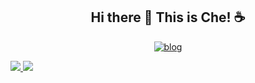 <h2 align="center">Hi there 👋 This is Che! ☕️</h2>

<!--
**superche/superche** is a ✨ _special_ ✨ repository because its `README.md` (this file) appears on your GitHub profile.

Here are some ideas to get you started:

- 🔭 I’m currently working on ...
- 🌱 I’m currently learning ...
- 👯 I’m looking to collaborate on ...
- 🤔 I’m looking for help with ...
- 💬 Ask me about ...
- 📫 How to reach me: ...
- 😄 Pronouns: ...
- ⚡ Fun fact: ...
-->

<p align="center">
  <a href="https://blog.chezs.me/">
    <img alt="blog" src="https://img.shields.io/badge/Che's blog-0088f5?style=for-the-badge&labelColor=f0f0f0&logo=bloglovin&logoColor=0088f5" />
  </a>
<!--   <span>&nbsp;</span>
  <a href="https://surmon.me/sponsor">
    <img alt="resume" src="https://img.shields.io/badge/Che's resume-24292e?style=for-the-badge&labelColor=30363c&logo=github" />
  </a> -->
</p>

<div>
  <a href="/" align="left">
    <img src="https://github-readme-stats.vercel.app/api/top-langs/?username=superche&text_color=586069&layout=compact&hide_border=true&bg_color=fff&title_color=0366d6&count_private=true&include_all_commits=true" />
  </a>
  <a href="/" align="right">
    <img src="https://github-readme-stats.vercel.app/api?username=superche&count_private=true&show_icons=true&icon_color=222&title_color=0366d6&text_color=586069&bg_color=fff&hide=issues&hide_border=true&include_all_commits=true" />
  </a>
</div>
